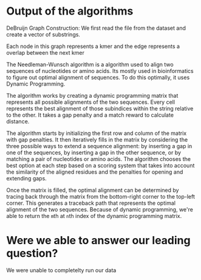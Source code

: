 
# Output of the algorithms

DeBruijn Graph Construction: We first read the file from the dataset and create a vector of substrings. 

Each node in this graph represents a kmer and the edge represents a overlap between the next kmer 



The Needleman-Wunsch algorithm is a algorithm used to align two sequences of nucleotides or amino acids. Its mostly used in bioinformatics to figure out optimal alignment of sequences. To do this optimally, it uses Dynamic Programming.

The algorithm works by creating a dynamic programming matrix that represents all possible alignments of the two sequences. Every cell represents the best alignment of those subindices within the string relative to the other. It takes a gap penalty and a match reward to calculate distance.

The algorithm starts by initializing the first row and column of the matrix with gap penalties. It then iteratively fills in the matrix by considering the three possible ways to extend a sequence alignment: by inserting a gap in one of the sequences, by inserting a gap in the other sequence, or by matching a pair of nucleotides or amino acids. The algorithm chooses the best option at each step based on a scoring system that takes into account the similarity of the aligned residues and the penalties for opening and extending gaps.

Once the matrix is filled, the optimal alignment can be determined by tracing back through the matrix from the bottom-right corner to the top-left corner. This generates a traceback path that represents the optimal alignment of the two sequences. Because of dynamic programming, we're able to return the `m`th at `n`th index of the dynamic programming matrix.


# Were we able to answer our leading question?

We were unable to completelty run our data 
